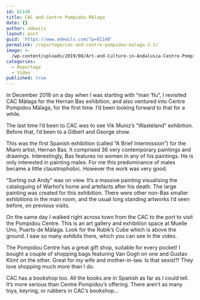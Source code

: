```yaml
---
id: 81148
title: CAC and Centre Pompidou Màlaga
date: {}
author: adewils
layout: post
guid: 'https://www.adewils.com/?p=81148'
permalink: /reportage/cac-and-centre-pompidou-malaga-2-2/
image: >-
  /wp-content/uploads/2019/08/Art-and-Culture-in-Andalusia-Centre-Pompidou-Malaga-1332x666.jpg
categories:
  - Reportage
  - Video
published: true
---
```

In December 2018 on a day when I was starting with “man ’flu“, I revisited CAC Màlaga for the Hernan Bas exhibition, and also ventured into Centre Pompidou Màlaga, for the first time. I’d been looking forward to that for a while.  

The last time I’d been to CAC was to see Vik Muniz’s “Wasteland” exhibition. Before that, I’d been to a Gilbert and George show.  

This was the first Spanish exhibition (called “A Brief Intermission”) for the Miami artist, Hernan Bas. It comprised 36 very contemporary paintings and drawings. Interestingly, Bas features no women in any of his paintings. He is only interested in painting males. For me this predominance of males became a little claustrophobic. However the work was very good.  

“Sorting out Andy” was on view. It’s a massive painting visualising the cataloguing of Warhol’s home and artefacts after his death. The large painting was created for this exhibition.
There were other non-Bas smaller exhibitions in the main room, and the usual long standing artworks I’d seen before, on previous visits.  

On the same day I walked right across town from the CAC to the port to visit the Pompidou Centre. This is an art gallery and exhibition space at Muelle Uno, Puerto de Málaga. Look for the Rubik’s Cube which is above the ground. I saw so many exhibits there, which you can see in the video.  

The Pompidou Centre has a great gift shop, suitable for every pocket! I bought a couple of shopping bags featuring Van Gogh on one and Gustav Klimt on the other. Great for my wife and mother-in-law. Is that sexist?! They love shopping much more than I do.  

CAC has a bookshop too. All the books are in Spanish as far as I could tell. It’s more serious than Centre Pompidou’s offering. There aren’t as many toys, keyring, or rubbers in CAC’s bookshop…

